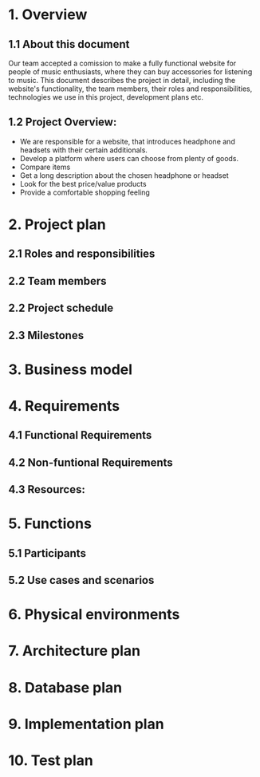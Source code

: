 # 1. Overview 
## 1.1 About this document
Our team accepted a comission to make a fully functional website for people of music enthusiasts, where they can buy accessories for listening to music.
This document describes the project in detail, including the website's functionality, the team members, their roles and responsibilities,
technologies we use in this project, development plans etc.

## 1.2 Project Overview:
- We are responsible for a website, that introduces headphone and headsets with their certain additionals.
- Develop a platform where users can choose from plenty of goods.
- Compare items
- Get a long description about the chosen headphone or headset
- Look for the best price/value products
- Provide a comfortable shopping feeling

# 2. Project plan
## 2.1 Roles and responsibilities

## 2.2 Team members

## 2.2 Project schedule

## 2.3 Milestones

# 3. Business model

# 4. Requirements
## 4.1 Functional Requirements

## 4.2 Non-funtional Requirements

## 4.3 Resources:

# 5. Functions
## 5.1 Participants

## 5.2 Use cases and scenarios

# 6. Physical environments

# 7. Architecture plan

# 8. Database plan

# 9. Implementation plan

# 10. Test plan
